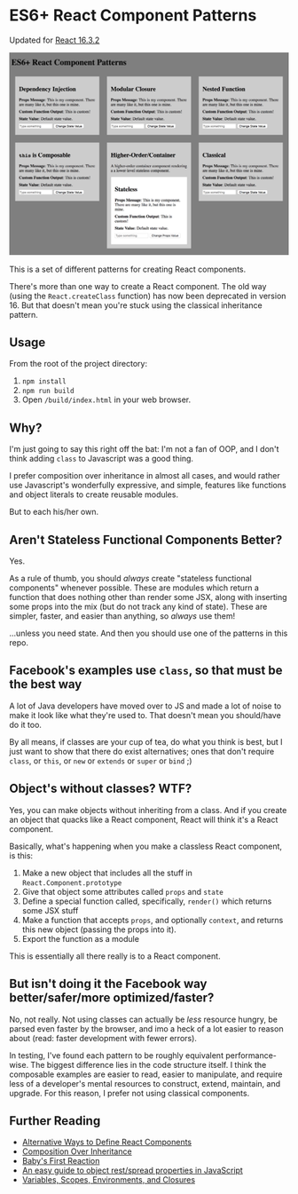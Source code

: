 # ES6+ React Component Patterns

Updated for [React 16.3.2](https://github.com/facebook/react/blob/master/CHANGELOG.md#1632-april-16-2018)

![Screenshot](screenshot.png)

This is a set of different patterns for creating React components.

There's more than one way to create a React component. The old way (using the
`React.createClass` function) has now been deprecated in version 16. But that
doesn't mean you're stuck using the classical inheritance pattern.

## Usage

From the root of the project directory:

1. `npm install`
2. `npm run build`
3. Open `/build/index.html` in your web browser.

## Why?

I'm just going to say this right off the bat: I'm not a fan of OOP, and I don't
think adding `class` to Javascript was a good thing.

I prefer composition over inheritance in almost all cases, and would rather use
Javascript's wonderfully expressive, and simple, features like functions and
object literals to create reusable modules.

But to each his/her own.

## Aren't Stateless Functional Components Better?

Yes.

As a rule of thumb, you should *always* create "stateless functional components"
whenever possible. These are modules which return a function that does nothing
other than render some JSX, along with inserting some props into the mix (but
do not track any kind of state). These are simpler, faster, and easier than
anything, so *always* use them!

...unless you need state. And then you should use one of the patterns in this
repo.

## Facebook's examples use `class`, so that must be the best way

A lot of Java developers have moved over to JS and made a lot of noise to make
it look like what they're used to. That doesn't mean you should/have do it too.

By all means, if classes are your cup of tea, do what you think is best, but I
just want to show that there do exist alternatives; ones that don't require
`class`, or `this`, or `new` or `extends` or `super` or `bind` ;)

## Object's without classes? WTF?

Yes, you can make objects without inheriting from a class. And if you create an
object that quacks like a React component, React will think it's a React
component.

Basically, what's happening when you make a classless React component, is
this:

1. Make a new object that includes all the stuff in `React.Component.prototype`
2. Give that object some attributes called `props` and `state`
3. Define a special function called, specifically, `render()` which returns
some JSX stuff
4. Make a function that accepts `props`, and optionally `context`, and returns
this new object (passing the props into it).
5. Export the function as a module

This is essentially all there really is to a React component.

## But isn't doing it the Facebook way better/safer/more optimized/faster?

No, not really. Not using classes can actually be *less* resource hungry,
be parsed even faster by the browser, and imo a heck of a lot easier to reason
about (read: faster development with fewer errors).

In testing, I've found each pattern to be roughly equivalent performance-wise.
The biggest difference lies in the code structure itself. I think the composable
examples are easier to read, easier to manipulate, and require less of a
developer's mental resources to construct, extend, maintain, and upgrade. For
this reason, I prefer not using classical components.

## Further Reading

- [Alternative Ways to Define React Components](https://gist.github.com/jquense/47bbd2613e0b03d7e51c)
- [Composition Over Inheritance](https://www.youtube.com/watch?v=wfMtDGfHWpA)
- [Baby's First Reaction](https://medium.com/javascript-scene/baby-s-first-reaction-2103348eccdd)
- [An easy guide to object rest/spread properties in JavaScript](https://dmitripavlutin.com/object-rest-spread-properties-javascript/)
- [Variables, Scopes, Environments, and Closures](http://speakingjs.com/es5/ch16.html)

